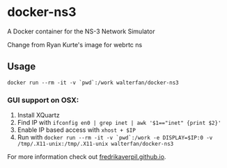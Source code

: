 # docker-ns3

A Docker container for the NS-3 Network Simulator

Change from Ryan Kurte's image for webrtc ns

## Usage

```docker run --rm -it -v `pwd`:/work walterfan/docker-ns3```

### GUI support on OSX:

1. Install XQuartz
2. Find IP with `ifconfig en0 | grep inet | awk '$1=="inet" {print $2}'`
3. Enable IP based access with `xhost + $IP`
4. Run with  ```docker run --rm -it -v `pwd`:/work -e DISPLAY=$IP:0 -v /tmp/.X11-unix:/tmp/.X11-unix walterfan/docker-ns3```

For more information check out [fredrikaverpil.github.io](https://fredrikaverpil.github.io/2016/07/31/docker-for-mac-and-gui-applications/).
